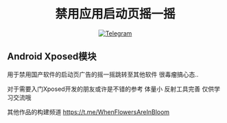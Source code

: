 
<div align="center">
    <h1 > 禁用应用启动页摇一摇 </h1>

[![Telegram](https://img.shields.io/static/v1?label=Telegram&message=Channel&color=0088cc)](https://t.me/WhenFlowersAreInBloom)
</div>

## Android Xposed模块

用于禁用国产软件的启动页广告的摇一摇跳转至其他软件 很毒瘤搞心态..

对于需要入门Xposed开发的朋友或许是不错的参考 体量小 反射工具完善 仅供学习交流哦

其他作品的构建频道
https://t.me/WhenFlowersAreInBloom
